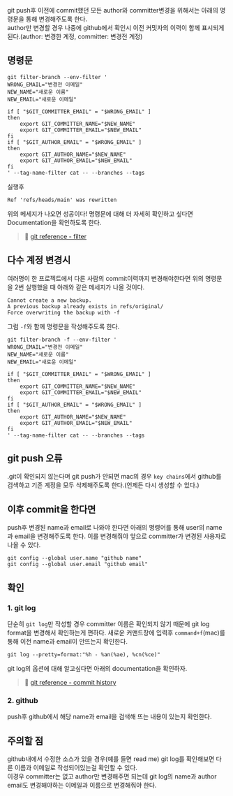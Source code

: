 git push후 이전에 commit했던 모든 author와 committer변경을 위해서는 아래의 명령문을 통해 변경해주도록 한다.   
author만 변경할 경우 나중에 github에서 확인시 이전 커밋자의 이력이 함께 표시되게 된다.(author: 변경한 계정, committer: 변경전 계정) 

## 명령문

```
git filter-branch --env-filter '
WRONG_EMAIL="변경전 이메일"
NEW_NAME="새로운 이름"
NEW_EMAIL="새로운 이메일"

if [ "$GIT_COMMITTER_EMAIL" = "$WRONG_EMAIL" ]
then
    export GIT_COMMITTER_NAME="$NEW_NAME"
    export GIT_COMMITTER_EMAIL="$NEW_EMAIL"
fi
if [ "$GIT_AUTHOR_EMAIL" = "$WRONG_EMAIL" ]
then
    export GIT_AUTHOR_NAME="$NEW_NAME"
    export GIT_AUTHOR_EMAIL="$NEW_EMAIL"
fi
' --tag-name-filter cat -- --branches --tags
```
실행후 
```
Ref 'refs/heads/main' was rewritten
```
위의 메세지가 나오면 성공이다! 명령문에 대해 더 자세히 확인하고 싶다면 Documentation을 확인하도록 한다.
> 🔗 [git reference - filter](https://git-scm.com/docs/git-filter-branch)


## 다수 계정 변경시
여러명이 한 프로젝트에서 다른 사람의 commit이력까지 변경해야한다면 위의 명령문을 2번 실행했을 때 아래와 같은 메세지가 나올 것이다. 
```
Cannot create a new backup.
A previous backup already exists in refs/original/
Force overwriting the backup with -f
```

그럼 `-f`와 함께 명령문을 작성해주도록 한다.
```
git filter-branch -f --env-filter '
WRONG_EMAIL="변경전 이메일"
NEW_NAME="새로운 이름"
NEW_EMAIL="새로운 이메일"

if [ "$GIT_COMMITTER_EMAIL" = "$WRONG_EMAIL" ]
then
    export GIT_COMMITTER_NAME="$NEW_NAME"
    export GIT_COMMITTER_EMAIL="$NEW_EMAIL"
fi
if [ "$GIT_AUTHOR_EMAIL" = "$WRONG_EMAIL" ]
then
    export GIT_AUTHOR_NAME="$NEW_NAME"
    export GIT_AUTHOR_EMAIL="$NEW_EMAIL"
fi
' --tag-name-filter cat -- --branches --tags
```

## git push 오류
.git이 확인되지 않는다며 git push가 안되면 mac의 경우 `key chains`에서 github를 검색하고 기존 계정을 모두 삭제해주도록 한다.(언제든 다시 생성할 수 있다.) 

## 이후 commit을 한다면
push후 변경된 name과 email로 나와야 한다면 아래의 명령어를 통해 user의 name과 email을 변경해주도록 한다. 이를 변경해줘야 앞으로 committer가 변경된 사용자로 나올 수 있다.
```
git config --global user.name "github name"
git config --global user.email "github email"
```

## 확인
### 1. git log
단순히 `git log`만 작성할 경우 committer 이름은 확인되지 않기 때문에 git log format을 변경해서 확인하는게 편하다. 새로운 커맨드창에 입력후 `command+f`(mac)를 통해 이전 name과 email이 안뜨는지 확인한다.
```
git log --pretty=format:"%h - %an(%ae), %cn(%ce)"
```
git log의 옵션에 대해 알고싶다면 아래의 documentation을 확인하자.

> 🔗 [git reference - commit history](https://git-scm.com/book/ko/v2/Git%EC%9D%98-%EA%B8%B0%EC%B4%88-%EC%BB%A4%EB%B0%8B-%ED%9E%88%EC%8A%A4%ED%86%A0%EB%A6%AC-%EC%A1%B0%ED%9A%8C%ED%95%98%EA%B8%B0)

### 2. github
push후 github에서 해당 name과 email을 검색해 뜨는 내용이 있는지 확인한다.



## 주의할 점
github내에서 수정한 소스가 있을 경우(예를 들면 read me) git log를 확인해보면 다른 이름과 이메일로 작성되어있는걸 확인할 수 있다.     
이경우 committer는 없고 author만 변경해주면 되는데 git log의 name과 author email도 변경해야하는 이메일과 이름으로 변경해줘야 한다.
